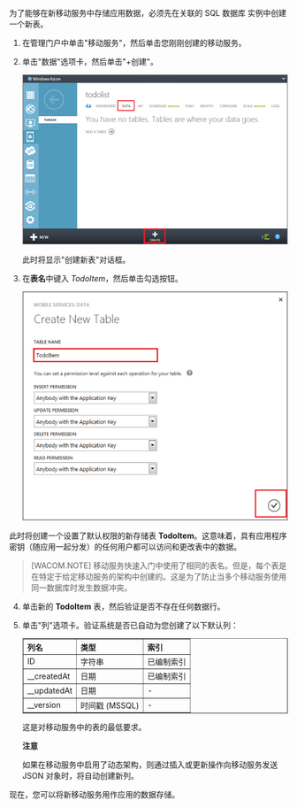 为了能够在新移动服务中存储应用数据，必须先在关联的 SQL 数据库 实例中创建一个新表。

1. 在管理门户中单击"移动服务"，然后单击您刚刚创建的移动服务。

2. 单击"数据"选项卡，然后单击"+创建"。
	
   	![mobile-data-tab-empty](./media/mobile-services-create-new-service-data-2/mobile-data-tab-empty.png)

   	此时将显示"创建新表"对话框。

3. 在**表名**中键入 _TodoItem_，然后单击勾选按钮。

 	![mobile-create-todoitem-table](./media/mobile-services-create-new-service-data-2/mobile-create-todoitem-table.png)

  此时将创建一个设置了默认权限的新存储表 **TodoItem**。这意味着，具有应用程序密钥（随应用一起分发）的任何用户都可以访问和更改表中的数据。 

> [WACOM.NOTE] 
> 移动服务快速入门中使用了相同的表名。但是，每个表是在特定于给定移动服务的架构中创建的。这是为了防止当多个移动服务使用同一数据库时发生数据冲突。

4. 单击新的 **TodoItem** 表，然后验证是否不存在任何数据行。

5. 单击"列"选项卡。验证系统是否已自动为您创建了以下默认列： 
	
	<table border="1" cellpadding="10">
 	<tr>
 	<th>列名</th>
 	<th>类型</th>
 	<th>索引</th>
 	</tr>
 	<tr>
 	<td>ID</td>
 	<td>字符串</td>
 	<td>已编制索引</td>
 	</tr>
 	<tr>
 	<td>__createdAt</td>
 	<td>日期</td>
 	<td>已编制索引</td>
 	</tr>
 	<tr>
 	<td>__updatedAt</td>
 	<td>日期</td>
 	<td><font color="transparent">-</font></td>
 	</tr>
 	<tr>
 	<td>__version</td>
 	<td>时间戳 (MSSQL)</td>
 	<td><font color="transparent">-</font></td>
 	</tr> 	
 	</table> 	
		

  	这是对移动服务中的表的最低要求。 

    <div class="dev-callout"><b>注意</b>
	<p>如果在移动服务中启用了动态架构，则通过插入或更新操作向移动服务发送 JSON 对象时，将自动创建新列。</p>
    </div>

现在，您可以将新移动服务用作应用的数据存储。

